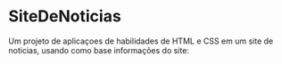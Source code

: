# SiteDeNoticias

Um projeto de aplicaçoes de habilidades de HTML e CSS em um site de noticias, usando como base informações do site:
<a href="https://motor1.uol.com.br/news/580845/lista-carros-mais-rapidos-mundo/" target="_blank" class="site" >
                <img src="https://i.ytimg.com/vi/xyaDOnz9aBw/hq720.jpg?sqp=-oaymwEhCK4FEIIDSFryq4qpAxMIARUAAAAAGAElAADIQj0AgKJD&rs=AOn4CLDAzB6L6QqfqjqaKxmuvQkNJvNowg" alt="" class="logomotor1">
</a>   

